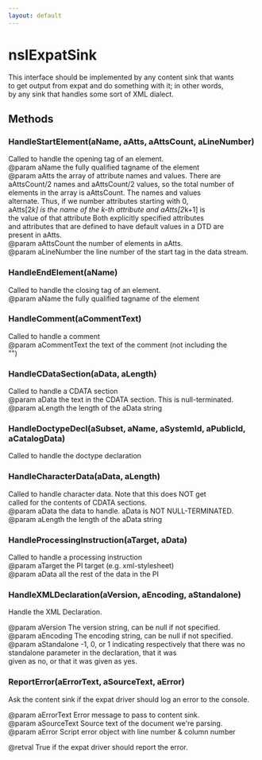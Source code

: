 ```yaml
---
layout: default
---
```


# nsIExpatSink #
  
This interface should be implemented by any content sink that wants  
to get output from expat and do something with it; in other words,  
by any sink that handles some sort of XML dialect.  
  

## Methods ##

### HandleStartElement(aName, aAtts, aAttsCount, aLineNumber) ###
  
Called to handle the opening tag of an element.  
@param aName the fully qualified tagname of the element  
@param aAtts the array of attribute names and values.  There are  
       aAttsCount/2 names and aAttsCount/2 values, so the total number of  
       elements in the array is aAttsCount.  The names and values  
       alternate.  Thus, if we number attributes starting with 0,  
       aAtts[2*k] is the name of the k-th attribute and aAtts[2*k+1] is  
       the value of that attribute  Both explicitly specified attributes  
       and attributes that are defined to have default values in a DTD are  
       present in aAtts.  
@param aAttsCount the number of elements in aAtts.  
@param aLineNumber the line number of the start tag in the data stream.  
  

### HandleEndElement(aName) ###
  
Called to handle the closing tag of an element.  
@param aName the fully qualified tagname of the element  
  

### HandleComment(aCommentText) ###
  
Called to handle a comment  
@param aCommentText the text of the comment (not including the  
       "<!--" and "-->")  
  

### HandleCDataSection(aData, aLength) ###
  
Called to handle a CDATA section  
@param aData the text in the CDATA section.  This is null-terminated.  
@param aLength the length of the aData string  
  

### HandleDoctypeDecl(aSubset, aName, aSystemId, aPublicId, aCatalogData) ###
  
Called to handle the doctype declaration  
  

### HandleCharacterData(aData, aLength) ###
  
Called to handle character data.  Note that this does NOT get  
called for the contents of CDATA sections.  
@param aData the data to handle.  aData is NOT NULL-TERMINATED.  
@param aLength the length of the aData string  
  

### HandleProcessingInstruction(aTarget, aData) ###
  
Called to handle a processing instruction  
@param aTarget the PI target (e.g. xml-stylesheet)  
@param aData all the rest of the data in the PI  
  

### HandleXMLDeclaration(aVersion, aEncoding, aStandalone) ###
  
Handle the XML Declaration.  
  
@param aVersion    The version string, can be null if not specified.  
@param aEncoding   The encoding string, can be null if not specified.  
@param aStandalone -1, 0, or 1 indicating respectively that there was no  
                   standalone parameter in the declaration, that it was  
                   given as no, or that it was given as yes.  
  

### ReportError(aErrorText, aSourceText, aError) ###
  
Ask the content sink if the expat driver should log an error to the console.  
  
@param aErrorText  Error message to pass to content sink.  
@param aSourceText Source text of the document we're parsing.  
@param aError      Script error object with line number & column number  
  
@retval True if the expat driver should report the error.  
  
